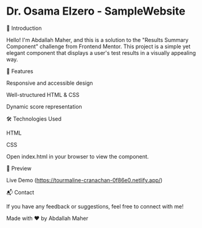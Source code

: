# Dr. Osama Elzero - SampleWebsite

🌟 Introduction

Hello! I'm Abdallah Maher, and this is a solution to the "Results Summary Component" challenge from Frontend Mentor. This project is a simple yet elegant component that displays a user's test results in a visually appealing way.

🚀 Features

Responsive and accessible design

Well-structured HTML & CSS

Dynamic score representation

🛠 Technologies Used

HTML

CSS

Open index.html in your browser to view the component.

🎨 Preview

Live Demo (https://tourmaline-cranachan-0f86e0.netlify.app/)

📬 Contact

If you have any feedback or suggestions, feel free to connect with me!

Made with ❤️ by Abdallah Maher

